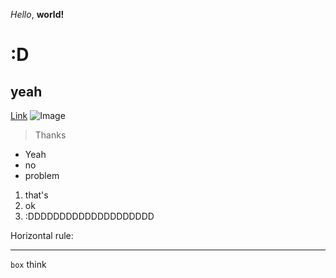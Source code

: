 *Hello*, **world!** 
# :D
## yeah
[Link](https://helpx.adobe.com/content/dam/help/en/photoshop/using/convert-color-image-black-white/jcr_content/main-pars/before_and_after/image-before/Landscape-Color.jpg)
![Image](https://helpx.adobe.com/content/dam/help/en/photoshop/using/convert-color-image-black-white/jcr_content/main-pars/before_and_after/image-before/Landscape-Color.jpg)
> Thanks
* Yeah
* no
* problem
1. that's
2. ok
3. :DDDDDDDDDDDDDDDDDDDD

Horizontal rule:

***
`box` think
